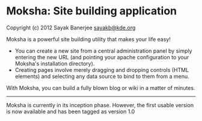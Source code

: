 Moksha: Site building application
=================================

Copyright (c) 2012 Sayak Banerjee <sayakb@kde.org>

Moksha is a powerful site building utility that makes your life easy!

 * You can create a new site from a central administration panel by simply
   entering the new URL (and pointing your apache configuration to your Moksha's
   installation directory).
 * Creating pages involve merely dragging and dropping controls (HTML elements)
   and selecting any data source to bind to them from a menu.

With Moksha, you can build a fully blown blog or wiki in a matter of minutes.

--------------------------------------------------------------------------------

Moksha is currently in its inception phase. However, the first usable version
is now available and has been tagged as version 1.0
